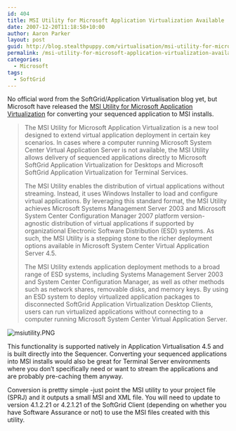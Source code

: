 ```yaml
---
id: 404
title: MSI Utility for Microsoft Application Virtualization Available
date: 2007-12-20T11:18:58+10:00
author: Aaron Parker
layout: post
guid: http://blog.stealthpuppy.com/virtualisation/msi-utility-for-microsoft-application-virtualization-available
permalink: /msi-utility-for-microsoft-application-virtualization-available/
categories:
  - Microsoft
tags:
  - SoftGrid
---
```

No official word from the SoftGrid/Application Virtualisation blog yet, but Microsoft have released the [MSI Utility for Microsoft Application Virtualization](http://www.microsoft.com/downloads/details.aspx?FamilyID=37a9e590-4f55-44ac-93e1-36eb63a09240&DisplayLang=en) for converting your sequenced application to MSI installs.

> The MSI Utility for Microsoft Application Virtualization is a new tool designed to extend virtual application deployment in certain key scenarios. In cases where a computer running Microsoft System Center Virtual Application Server is not available, the MSI Utility allows delivery of sequenced applications directly to Microsoft SoftGrid Application Virtualization for Desktops and Microsoft SoftGrid Application Virtualization for Terminal Services.
> 
> The MSI Utility enables the distribution of virtual applications without streaming. Instead, it uses Windows Installer to load and configure virtual applications. By leveraging this standard format, the MSI Utility achieves Microsoft Systems Management Server 2003 and Microsoft System Center Configuration Manager 2007 platform version-agnostic distribution of virtual applications if supported by organizational Electronic Software Distribution (ESD) systems. As such, the MSI Utility is a stepping stone to the richer deployment options available in Microsoft System Center Virtual Application Server 4.5.
> 
> The MSI Utility extends application deployment methods to a broad range of ESD systems, including Systems Management Server 2003 and System Center Configuration Manager, as well as other methods such as network shares, removable disks, and memory keys. By using an ESD system to deploy virtualized application packages to disconnected SoftGrid Application Virtualization Desktop Clients, users can run virtualized applications without connecting to a computer running Microsoft System Center Virtual Application Server.

![msiutility.PNG](http://stealthpuppy.com/wp-content/uploads/2007/12/msiutility.PNG) 

This functionality is supported natively in Application Virtualisation 4.5 and is built directly into the Sequencer. Converting your sequenced applications into MSI installs would also be great for Terminal Server environments where you don&#8217;t specifically need or want to stream the applications and are probably pre-caching them anyway.

Conversion is prettty simple -just point the MSI utility to your project file (SPRJ) and it outputs a small MSI and XML file. You will need to update to version 4.1.2.21 or 4.2.1.21 of the SoftGrid Client (depending on whether you have Software Assurance or not) to use the MSI files created with this utility.